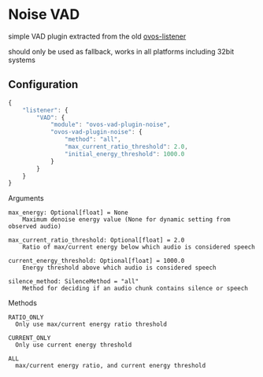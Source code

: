 # Noise VAD

simple VAD plugin extracted from the old [ovos-listener](https://github.com/OpenVoiceOS/ovos-listener/blob/dev/ovos_listener/silence.py)

should only be used as fallback, works in all platforms including 32bit systems

## Configuration


```javascript
{
    "listener": {
        "VAD": {
            "module": "ovos-vad-plugin-noise",
            "ovos-vad-plugin-noise": {
                "method": "all",
                "max_current_ratio_threshold": 2.0,
                "initial_energy_threshold": 1000.0
            }
        }
    }
}
```

Arguments

    max_energy: Optional[float] = None
        Maximum denoise energy value (None for dynamic setting from observed audio)

    max_current_ratio_threshold: Optional[float] = 2.0
        Ratio of max/current energy below which audio is considered speech

    current_energy_threshold: Optional[float] = 1000.0
        Energy threshold above which audio is considered speech

    silence_method: SilenceMethod = "all"
        Method for deciding if an audio chunk contains silence or speech

Methods

    RATIO_ONLY
      Only use max/current energy ratio threshold

    CURRENT_ONLY
      Only use current energy threshold

    ALL
      max/current energy ratio, and current energy threshold